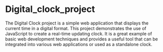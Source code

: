 # Digital_clock_project
The Digital Clock project is a simple web application that displays the current time in a digital format. This project demonstrates the use of JavaScript to create a real-time updating clock. It is a great example of basic web development techniques and provides a useful tool that can be integrated into various web applications or used as a standalone clock.
